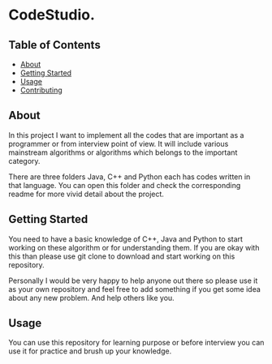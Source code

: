 # CodeStudio.

## Table of Contents

-   [About](#about)
-   [Getting Started](#getting_started)
-   [Usage](#usage)
-   [Contributing](../CONTRIBUTING.md)

## About <a name = "about"></a>

In this project I want to implement all the codes that are important as a programmer or from interview point of view. It will include various mainstream algorithms or algorithms which belongs to the important category.

There are three folders Java, C++ and Python each has codes written in that language. You can open this folder and check the corresponding readme for more vivid detail about the project.

## Getting Started <a name = "getting_started"></a>

You need to have a basic knowledge of C++, Java and Python to start working on these algorithm or for understanding them. If you are okay with this than please use git clone to download and start working on this repository.

Personally I would be very happy to help anyone out there so please use it as your own repository and feel free to add something if you get some idea about any new problem. And help others like you.

## Usage <a name = "usage"></a>

You can use this repository for learning purpose or before interview you can use it for practice and brush up your knowledge.
